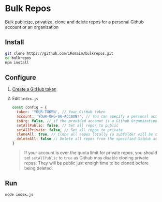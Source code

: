 # Bulk Repos

Bulk publicize, privatize, clone and delete repos for a personal Github account or an organization

## Install

```sh
git clone https://github.com/iRomain/bulkrepos.git
cd bulkrepos
npm install
```

## Configure

1. [Create a GitHub token](https://github.com/settings/tokens/new?scopes=delete_repo,repo&description=Bulk%20Repos)

2. Edit `ìndex.js`

   ```js
   const config = {
     token: 'YOUR-TOKEN', // Your GitHub token
     account: 'YOUR-ORG-OR-ACCOUNT', // You can specify a personal account or an org account
     isOrg: false, // if the provided account is a Github Organization, set this to true
     setAllPublic: false, // Set all repos to public
     setAllPrivate: false, // Set all repos to private
     cloneAll: true, // Clone all repos locally (a subfolder will be created in the current directory)
     deleteAll: false // Delete all repos from the specified GitHub account
   }
   ```

   > If your account is over the quota limit for private repos, you should set `setAllPublic` to `true` as Github may disable cloning private repos. They will be public just enoigh time to be cloned before being deleted.

## Run

```sh
node index.js
```
